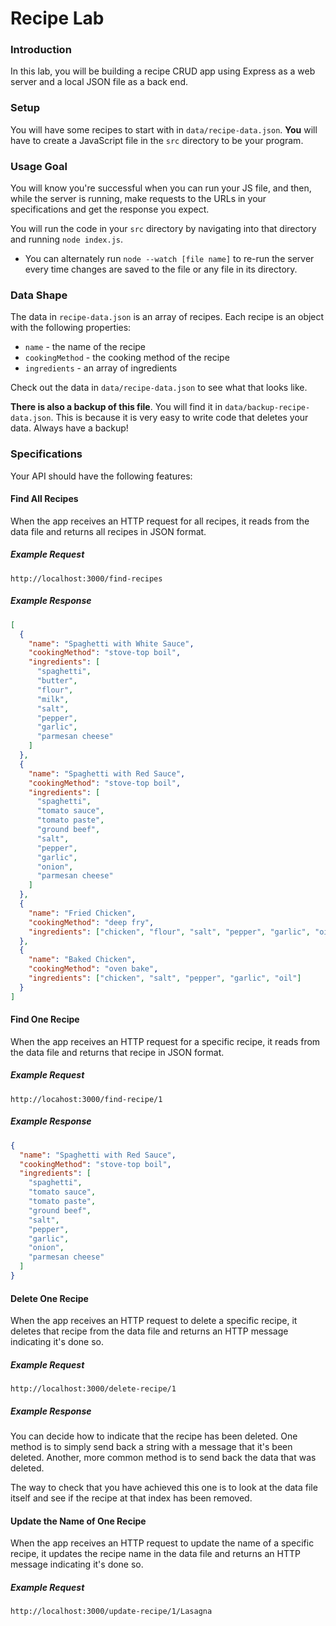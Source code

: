 # Recipe Lab

### Introduction

In this lab, you will be building a recipe CRUD app using Express as a web server and a local JSON file as a back end.

### Setup

You will have some recipes to start with in `data/recipe-data.json`. **You** will have to create a JavaScript file in the `src` directory to be your program.

### Usage Goal

You will know you're successful when you can run your JS file, and then, while the server is running, make requests to the URLs in your specifications and get the response you expect.

You will run the code in your `src` directory by navigating into that directory and running `node index.js`. 

- You can alternately run `node --watch [file name]` to re-run the server every time changes are saved to the file or any file in its directory.

### Data Shape

The data in `recipe-data.json` is an array of recipes. Each recipe is an object with the following properties:

- `name` - the name of the recipe
- `cookingMethod` - the cooking method of the recipe
- `ingredients` - an array of ingredients

Check out the data in `data/recipe-data.json` to see what that looks like.

**There is also a backup of this file**. You will find it in `data/backup-recipe-data.json`. This is because it is very easy to write code that deletes your data. Always have a backup!

### Specifications

Your API should have the following features:

#### Find All Recipes

When the app receives an HTTP request for all recipes, it reads from the data file and returns all recipes in JSON format.

##### Example Request

`http://localhost:3000/find-recipes`

##### Example Response

```json
[
  {
    "name": "Spaghetti with White Sauce",
    "cookingMethod": "stove-top boil",
    "ingredients": [
      "spaghetti",
      "butter",
      "flour",
      "milk",
      "salt",
      "pepper",
      "garlic",
      "parmesan cheese"
    ]
  },
  {
    "name": "Spaghetti with Red Sauce",
    "cookingMethod": "stove-top boil",
    "ingredients": [
      "spaghetti",
      "tomato sauce",
      "tomato paste",
      "ground beef",
      "salt",
      "pepper",
      "garlic",
      "onion",
      "parmesan cheese"
    ]
  },
  {
    "name": "Fried Chicken",
    "cookingMethod": "deep fry",
    "ingredients": ["chicken", "flour", "salt", "pepper", "garlic", "oil"]
  },
  {
    "name": "Baked Chicken",
    "cookingMethod": "oven bake",
    "ingredients": ["chicken", "salt", "pepper", "garlic", "oil"]
  }
]
```

#### Find One Recipe

When the app receives an HTTP request for a specific recipe, it reads from the data file and returns that recipe in JSON format.

##### Example Request

`http://locahost:3000/find-recipe/1`

##### Example Response

```json
{
  "name": "Spaghetti with Red Sauce",
  "cookingMethod": "stove-top boil",
  "ingredients": [
    "spaghetti",
    "tomato sauce",
    "tomato paste",
    "ground beef",
    "salt",
    "pepper",
    "garlic",
    "onion",
    "parmesan cheese"
  ]
}
```

#### Delete One Recipe

When the app receives an HTTP request to delete a specific recipe, it deletes  that recipe from the data file and returns an HTTP message indicating it's done so.

##### Example Request

`http://localhost:3000/delete-recipe/1`


##### Example Response

You can decide how to indicate that the recipe has been deleted. One method is to simply send back a string with a message that it's been deleted. Another, more common method is to send back the data that was deleted.

The way to check that you have achieved this one is to look at the data file itself and see if the recipe at that index has been removed.


#### Update the Name of One Recipe

When the app receives an HTTP request to update the name of a specific recipe, it updates the recipe name in the data file and returns an HTTP message indicating it's done so.

##### Example Request

`http://localhost:3000/update-recipe/1/Lasagna`
